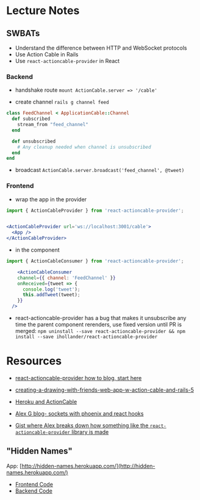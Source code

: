 # Lecture Notes

## SWBATs
- Understand the difference between HTTP and WebSocket protocols
- Use Action Cable in Rails
- Use `react-actioncable-provider` in React

### Backend
* handshake route
`mount ActionCable.server => '/cable'`

* create channel
`rails g channel feed`

```ruby
class FeedChannel < ApplicationCable::Channel
  def subscribed
    stream_from "feed_channel"
  end

  def unsubscribed
    # Any cleanup needed when channel is unsubscribed
  end
end
```

* broadcast
`ActionCable.server.broadcast('feed_channel', @tweet)`

### Frontend
* wrap the app in the provider

```jsx
import { ActionCableProvider } from 'react-actioncable-provider';


<ActionCableProvider url='ws://localhost:3001/cable'>
  <App />
</ActionCableProvider>
```

* in the component
```jsx
import { ActionCableConsumer } from 'react-actioncable-provider';

	<ActionCableConsumer
    channel={{ channel: 'FeedChannel' }}
    onReceived={tweet => {
      console.log('tweet');
      this.addTweet(tweet);
    }}
  />
```

* react-actioncable-provider has a bug that makes it unsubscribe any time the parent component rerenders, use fixed version until PR is merged:
`npm uninstall --save react-actioncable-provider && npm install --save ihollander/react-actioncable-provider`

# Resources

* [react-actioncable-provider how to blog, start here](https://medium.com/@dakota.lillie/using-action-cable-with-react-c37df065f296)
* [creating-a-drawing-with-friends-web-app-w-action-cable-and-rails-5](https://medium.com/@hdwatts/creating-a-drawing-with-friends-web-app-w-action-cable-and-rails-5-1052ac43d74b)
* [Heroku and ActionCable](https://blog.heroku.com/real_time_rails_implementing_websockets_in_rails_5_with_action_cable#what-are-websockets)
* [Alex G blog- sockets with phoenix and react hooks](https://medium.com/flatiron-labs/improving-ux-with-phoenix-channels-react-hooks-8e661d3a771e)


* [Gist where Alex breaks down how something like the `react-actioncable-provider` library is made](https://gist.github.com/alexgriff/7872ce828c867a1cc5f4e946e61f1998)

## "Hidden Names"
App: [http://hidden-names.herokuapp.com/](http://hidden-names.herokuapp.com/)

* [Frontend Code](https://github.com/alexgriff/hidden_phrase_frontend)
* [Backend Code](https://github.com/alexgriff/hidden_phrase_backend)
